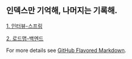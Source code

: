 ## 인덱스만 기억해, 나머지는 기록해.
[1. 인터뷰-스프링](https://jungmockdan.github.io/interview/spring)

[2. 로드맵-백엔드](https://jungmockdan.github.io/roadmap/backend)

For more details see [GitHub Flavored Markdown](https://guides.github.com/features/mastering-markdown/).


